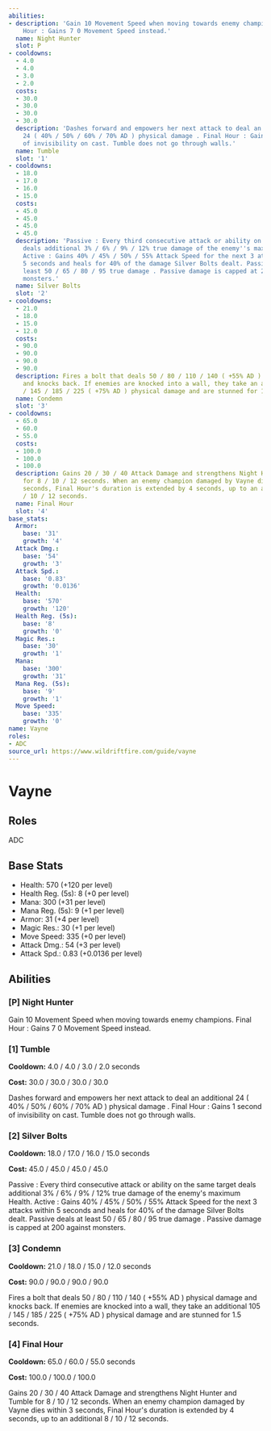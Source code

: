 ```yaml
---
abilities:
- description: 'Gain 10 Movement Speed when moving towards enemy champions. Final
    Hour : Gains 7 0 Movement Speed instead.'
  name: Night Hunter
  slot: P
- cooldowns:
  - 4.0
  - 4.0
  - 3.0
  - 2.0
  costs:
  - 30.0
  - 30.0
  - 30.0
  - 30.0
  description: 'Dashes forward and empowers her next attack to deal an additional
    24 ( 40% / 50% / 60% / 70% AD ) physical damage . Final Hour : Gains 1 second
    of invisibility on cast. Tumble does not go through walls.'
  name: Tumble
  slot: '1'
- cooldowns:
  - 18.0
  - 17.0
  - 16.0
  - 15.0
  costs:
  - 45.0
  - 45.0
  - 45.0
  - 45.0
  description: 'Passive : Every third consecutive attack or ability on the same target
    deals additional 3% / 6% / 9% / 12% true damage of the enemy''s maximum Health.
    Active : Gains 40% / 45% / 50% / 55% Attack Speed for the next 3 attacks within
    5 seconds and heals for 40% of the damage Silver Bolts dealt. Passive deals at
    least 50 / 65 / 80 / 95 true damage . Passive damage is capped at 200 against
    monsters.'
  name: Silver Bolts
  slot: '2'
- cooldowns:
  - 21.0
  - 18.0
  - 15.0
  - 12.0
  costs:
  - 90.0
  - 90.0
  - 90.0
  - 90.0
  description: Fires a bolt that deals 50 / 80 / 110 / 140 ( +55% AD ) physical damage
    and knocks back. If enemies are knocked into a wall, they take an additional 105
    / 145 / 185 / 225 ( +75% AD ) physical damage and are stunned for 1.5 seconds.
  name: Condemn
  slot: '3'
- cooldowns:
  - 65.0
  - 60.0
  - 55.0
  costs:
  - 100.0
  - 100.0
  - 100.0
  description: Gains 20 / 30 / 40 Attack Damage and strengthens Night Hunter and Tumble
    for 8 / 10 / 12 seconds. When an enemy champion damaged by Vayne dies within 3
    seconds, Final Hour's duration is extended by 4 seconds, up to an additional 8
    / 10 / 12 seconds.
  name: Final Hour
  slot: '4'
base_stats:
  Armor:
    base: '31'
    growth: '4'
  Attack Dmg.:
    base: '54'
    growth: '3'
  Attack Spd.:
    base: '0.83'
    growth: '0.0136'
  Health:
    base: '570'
    growth: '120'
  Health Reg. (5s):
    base: '8'
    growth: '0'
  Magic Res.:
    base: '30'
    growth: '1'
  Mana:
    base: '300'
    growth: '31'
  Mana Reg. (5s):
    base: '9'
    growth: '1'
  Move Speed:
    base: '335'
    growth: '0'
name: Vayne
roles:
- ADC
source_url: https://www.wildriftfire.com/guide/vayne
---
```


# Vayne

## Roles

ADC

## Base Stats

- Health: 570 (+120 per level)
- Health Reg. (5s): 8 (+0 per level)
- Mana: 300 (+31 per level)
- Mana Reg. (5s): 9 (+1 per level)
- Armor: 31 (+4 per level)
- Magic Res.: 30 (+1 per level)
- Move Speed: 335 (+0 per level)
- Attack Dmg.: 54 (+3 per level)
- Attack Spd.: 0.83 (+0.0136 per level)

## Abilities

### [P] Night Hunter

Gain 10 Movement Speed when moving towards enemy champions. Final Hour : Gains 7 0 Movement Speed instead.

### [1] Tumble

**Cooldown:** 4.0 / 4.0 / 3.0 / 2.0 seconds

**Cost:** 30.0 / 30.0 / 30.0 / 30.0

Dashes forward and empowers her next attack to deal an additional 24 ( 40% / 50% / 60% / 70% AD ) physical damage . Final Hour : Gains 1 second of invisibility on cast. Tumble does not go through walls.

### [2] Silver Bolts

**Cooldown:** 18.0 / 17.0 / 16.0 / 15.0 seconds

**Cost:** 45.0 / 45.0 / 45.0 / 45.0

Passive : Every third consecutive attack or ability on the same target deals additional 3% / 6% / 9% / 12% true damage of the enemy's maximum Health. Active : Gains 40% / 45% / 50% / 55% Attack Speed for the next 3 attacks within 5 seconds and heals for 40% of the damage Silver Bolts dealt. Passive deals at least 50 / 65 / 80 / 95 true damage . Passive damage is capped at 200 against monsters.

### [3] Condemn

**Cooldown:** 21.0 / 18.0 / 15.0 / 12.0 seconds

**Cost:** 90.0 / 90.0 / 90.0 / 90.0

Fires a bolt that deals 50 / 80 / 110 / 140 ( +55% AD ) physical damage and knocks back. If enemies are knocked into a wall, they take an additional 105 / 145 / 185 / 225 ( +75% AD ) physical damage and are stunned for 1.5 seconds.

### [4] Final Hour

**Cooldown:** 65.0 / 60.0 / 55.0 seconds

**Cost:** 100.0 / 100.0 / 100.0

Gains 20 / 30 / 40 Attack Damage and strengthens Night Hunter and Tumble for 8 / 10 / 12 seconds. When an enemy champion damaged by Vayne dies within 3 seconds, Final Hour's duration is extended by 4 seconds, up to an additional 8 / 10 / 12 seconds.

